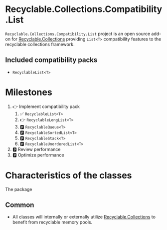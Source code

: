 ﻿# Recyclable.Collections.Compatibility.List
`Recyclable.Collections.Compatibility.List` project is an open source add-on for [Recyclable.Collections](https://github.com/mlemanczyk/Recyclable.Collections) providing `List<T>` compatibility features to the recyclable collections framework.

## Included compatibility packs
* `RecyclableList<T>`

# Milestones
1. 👉 Implement compatibility pack
	1. ✅ `RecyclableList<T>`
	1. 👉 `RecyclableLongList<T>`
	1. 🅿️ `RecyclableQueue<T>`
	1. 🅿️ `RecyclableSortedList<T>`
	1. 🅿️ `RecyclableStack<T>`
	1. 🅿️ `RecyclableUnorderedList<T>`
1. 🅿️ Review performance
1. 🅿️ Optimize performance

# Characteristics of the classes
The package 

## Common
* All classes will internally or externally utilize [Recyclable.Collections](https://github.com/mlemanczyk/Recyclable.Collections) to benefit from recyclable memory pools.
